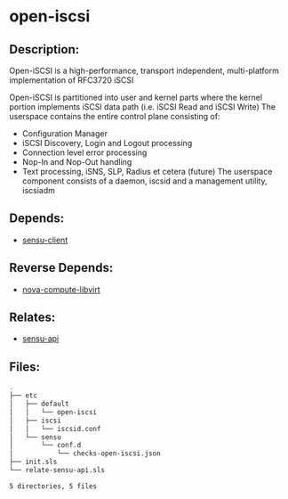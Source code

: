 # open-iscsi

## Description:

Open-iSCSI is a high-performance, transport independent, multi-platform implementation of RFC3720 iSCSI

Open-iSCSI is partitioned into user and kernel parts where the kernel portion implements iSCSI data path (i.e. iSCSI Read and iSCSI Write) The userspace contains the entire control plane consisting of:
* Configuration Manager
* iSCSI Discovery, Login and Logout processing
* Connection level error processing
* Nop-In and Nop-Out handling
* Text processing, iSNS, SLP, Radius et cetera (future)
The userspace component consists of a daemon, iscsid and a management utility, iscsiadm

## Depends:

  -  [sensu-client](/salt/sensu-client)

## Reverse Depends:

  -  [nova-compute-libvirt](/salt/nova-compute-libvirt)

## Relates:

  -  [sensu-api](/salt/sensu-api)

## Files:

```bash
.
├── etc
│   ├── default
│   │   └── open-iscsi
│   ├── iscsi
│   │   └── iscsid.conf
│   └── sensu
│       └── conf.d
│           └── checks-open-iscsi.json
├── init.sls
└── relate-sensu-api.sls

5 directories, 5 files
```
